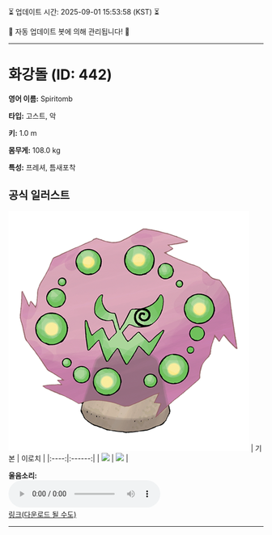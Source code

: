 
⏳ 업데이트 시간: 2025-09-01 15:53:58 (KST) ⏳

🤖 자동 업데이트 봇에 의해 관리됩니다! 🤖

---

# 화강돌 (ID: 442)
**영어 이름:** Spiritomb

**타입:** 고스트, 악

**키:** 1.0 m

**몸무게:** 108.0 kg

**특성:** 프레셔, 틈새포착

## 공식 일러스트
![](https://raw.githubusercontent.com/PokeAPI/sprites/master/sprites/pokemon/other/official-artwork/442.png)
| 기본 | 이로치 |
|:----:|:------:|
| <img src="http://play.pokemonshowdown.com/sprites/ani/spiritomb.gif" width="200"> | <img src="http://play.pokemonshowdown.com/sprites/ani-shiny/spiritomb.gif" width="200"> |

**울음소리:**<br><audio controls src="https://raw.githubusercontent.com/PokeAPI/cries/main/cries/pokemon/latest/442.ogg"></audio><br> [링크(다운로드 될 수도)](https://raw.githubusercontent.com/PokeAPI/cries/main/cries/pokemon/latest/442.ogg)


---
